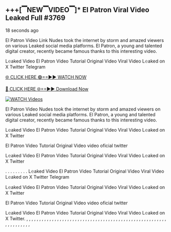 ## +++[▔NEW▔VIDEO▔]* El Patron Viral Video Leaked Full #3769

18 seconds ago

El Patron Video Link Nudes took the internet by storm and amazed viewers on various Leaked social media platforms. El Patron, a young and talented digital creator, recently became famous thanks to this interesting video.

L𝚎aked Video El Patron Video Tutorial Original Video Viral Video L𝚎aked on X Twitter Telegram

[🌐 CLICK HERE 🟢==►► WATCH NOW](https://dekho-ki-hoy-07-2k25.blogspot.com/2025/01/viral-on.html)

[🔴 CLICK HERE 🌐==►► Download Now](https://dekho-ki-hoy-07-2k25.blogspot.com/2025/01/viral-on.html)

[![WATCH Videos](https://i.imgur.com/dJHk4Zq.gif)](https://dekho-ki-hoy-07-2k25.blogspot.com/2025/01/viral-on.html)

El Patron Video Nudes took the internet by storm and amazed viewers on various Leaked social media platforms. El Patron, a young and talented digital creator, recently became famous thanks to this interesting video.

L𝚎aked Video El Patron Video Tutorial Original Video Viral Video L𝚎aked on X Twitter

El Patron Video Tutorial Original Video video oficial twitter

L𝚎aked Video El Patron Video Tutorial Original Video Viral Video L𝚎aked on X Twitter

. . . . . . . . . L𝚎aked Video El Patron Video Tutorial Original Video Viral Video L𝚎aked on X Twitter Telegram

L𝚎aked Video El Patron Video Tutorial Original Video Viral Video L𝚎aked on X Twitter

El Patron Video Tutorial Original Video video oficial twitter

L𝚎aked Video El Patron Video Tutorial Original Video Viral Video L𝚎aked on X Twitter.
,
,
,
,
,
,
,
,
,
,
,
,
,
,
,
,
,
,
,
,
,
,
,
,
,
,
,
,
,
,
,
,
,
,
,
,
,
,
,
,
,
,
,
,
,
,
,
,
,
,
,
,
,
,
,
,
,
,
,
,
,
,
,
,
,